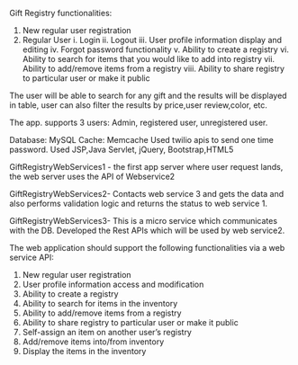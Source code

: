 Gift Registry functionalities:

1. New regular user registration
2. Regular User
i. Login
ii. Logout
iii. User profile information display and editing
iv. Forgot password functionality
v. Ability to create a registry
vi. Ability to search for items that you would like to add into registry
vii. Ability to add/remove items from a registry
viii. Ability to share registry to particular user or make it public


The user will be able to search for any gift and the results will be displayed in table, user can also filter the results by price,user review,color, etc.

The app. supports 3 users: 
Admin, registered user, unregistered user.

Database: MySQL
Cache: Memcache
Used twilio apis to send one time password.
Used JSP,Java Servlet, jQuery, Bootstrap,HTML5

GiftRegistryWebServices1 - the first  app server where user request lands, the web server uses the API of Webservice2

GiftRegistryWebServices2- Contacts web service 3 and gets the data and also performs validation logic and returns the status to web service 1.

GiftRegistryWebServices3- This is a micro service which communicates with the DB. Developed the Rest APIs which will be used by web service2.


The web application should support the following functionalities via a web service API:
1. New regular user registration
2. User profile information access and modification
3. Ability to create a registry
4. Ability to search for items in the inventory
5. Ability to add/remove items from a registry
6. Ability to share registry to particular user or make it public
7. Self-assign an item on another user’s registry
8. Add/remove items into/from inventory
9. Display the items in the inventory

